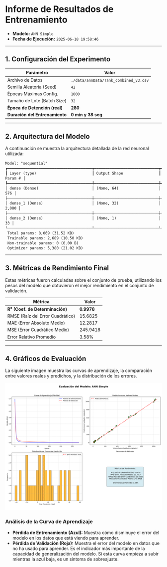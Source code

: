 
# Informe de Resultados de Entrenamiento

- **Modelo:** `ANN Simple`
- **Fecha de Ejecución:** `2025-06-18 19:58:46`

---

## 1. Configuración del Experimento

| Parámetro | Valor |
|---|---|
| Archivo de Datos | `./data/annData/Tank_combined_v3.csv` |
| Semilla Aleatoria (Seed) | `42` |
| Épocas Máximas Config. | `1000` |
| Tamaño de Lote (Batch Size) | `32` |
| **Época de Detención (real)** | **280** |
| **Duración del Entrenamiento** | **0 min y 38 seg** |

---

## 2. Arquitectura del Modelo

A continuación se muestra la arquitectura detallada de la red neuronal utilizada:

```
Model: "sequential"
┏━━━━━━━━━━━━━━━━━━━━━━━━━━━━━━━━━━━━━━┳━━━━━━━━━━━━━━━━━━━━━━━━━━━━━┳━━━━━━━━━━━━━━━━━┓
┃ Layer (type)                         ┃ Output Shape                ┃         Param # ┃
┡━━━━━━━━━━━━━━━━━━━━━━━━━━━━━━━━━━━━━━╇━━━━━━━━━━━━━━━━━━━━━━━━━━━━━╇━━━━━━━━━━━━━━━━━┩
│ dense (Dense)                        │ (None, 64)                  │             576 │
├──────────────────────────────────────┼─────────────────────────────┼─────────────────┤
│ dense_1 (Dense)                      │ (None, 32)                  │           2,080 │
├──────────────────────────────────────┼─────────────────────────────┼─────────────────┤
│ dense_2 (Dense)                      │ (None, 1)                   │              33 │
└──────────────────────────────────────┴─────────────────────────────┴─────────────────┘
 Total params: 8,069 (31.52 KB)
 Trainable params: 2,689 (10.50 KB)
 Non-trainable params: 0 (0.00 B)
 Optimizer params: 5,380 (21.02 KB)

```

---

## 3. Métricas de Rendimiento Final

Estas métricas fueron calculadas sobre el conjunto de prueba, utilizando los pesos del modelo que obtuvieron el mejor rendimiento en el conjunto de validación.

| Métrica | Valor |
|---|---|
| **R² (Coef. de Determinación)** | **0.9978** |
| RMSE (Raíz del Error Cuadrático) | 15.6825 |
| MAE (Error Absoluto Medio) | 12.2817 |
| MSE (Error Cuadrático Medio) | 245.9418 |
| Error Relativo Promedio | 3.58% |

---

## 4. Gráficos de Evaluación

La siguiente imagen muestra las curvas de aprendizaje, la comparación entre valores reales y predichos, y la distribución de los errores.

![Gráfico de Evaluación](grafico_20250618_195840.png)

### Análisis de la Curva de Aprendizaje

- **Pérdida de Entrenamiento (Azul):** Muestra cómo disminuye el error del modelo en los datos que está viendo para aprender.
- **Pérdida de Validación (Roja):** Muestra el error del modelo en datos que no ha usado para aprender. Es el indicador más importante de la capacidad de generalización del modelo. Si esta curva empieza a subir mientras la azul baja, es un síntoma de sobreajuste.

